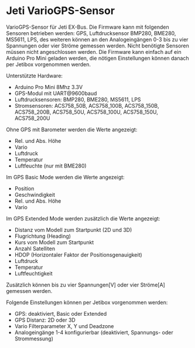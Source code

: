 # Jeti VarioGPS-Sensor

VarioGPS-Sensor für Jeti EX-Bus. Die Firmware kann mit folgenden Sensoren betrieben werden: GPS, Luftdrucksensor BMP280, BME280, MS5611, LPS, des weiteren können an den Analogeingängen 0-3 bis zu vier Spannungen oder vier Ströme gemessen werden. Nicht benötigte Sensoren müssen nicht angeschlossen werden. Die Firmware kann einfach auf ein Arduino Pro Mini geladen werden, die nötigen Einstellungen können danach per Jetibox vorgenommen werden. 

Unterstützte Hardware:
- Arduino Pro Mini 8Mhz 3.3V
- GPS-Modul mit UART@9600baud
- Luftdrucksensoren: BMP280, BME280, MS5611, LPS
- Stromsensoren: ACS758_50B, ACS758_100B, ACS758_150B, ACS758_200B, ACS758_50U, ACS758_100U, ACS758_150U, ACS758_200U


Ohne GPS mit Barometer werden die Werte angezeigt:
- Rel. und Abs. Höhe
- Vario
- Luftdruck
- Temperatur
- Luftfeuchte (nur mit BME280)

Im GPS Basic Mode werden die Werte angezeigt:
- Position
- Geschwindigkeit 
- Rel. und Abs. Höhe
- Vario

Im GPS Extended Mode werden zusätzlich die Werte angezeigt:
- Distanz vom Modell zum Startpunkt (2D und 3D)
- Flugrichtung (Heading)
- Kurs vom Modell zum Startpunkt
- Anzahl Satelliten
- HDOP (Horizontaler Faktor der Positionsgenauigkeit)
- Luftdruck
- Temperatur
- Luftfeuchtigkeit 

Zusätzlich können bis zu vier Spannungen[V] oder vier Ströme[A] gemessen werden.

Folgende Einstellungen können per Jetibox vorgenommen werden:

- GPS: deaktiviert, Basic oder Extended
- GPS Distanz: 2D oder 3D
- Vario Filterparameter X, Y und Deadzone
- Analogeingänge 1-4 konfigurierbar (deaktiviert, Spannungs- oder Strommessung)
